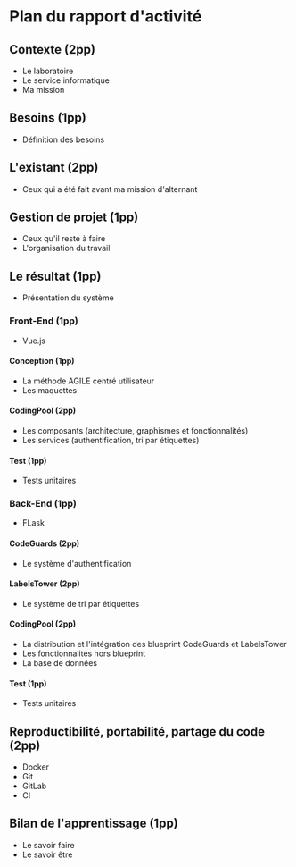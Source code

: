 # Plan du rapport d'activité

## Contexte (2pp)
* Le laboratoire
* Le service informatique
* Ma mission
## Besoins (1pp)
* Définition des besoins
## L'existant (2pp)
* Ceux qui a été fait avant ma mission d'alternant
## Gestion de projet (1pp)
* Ceux qu'il reste à faire
* L'organisation du travail
## Le résultat (1pp)
* Présentation du système
### Front-End (1pp)
* Vue.js
#### Conception (1pp)
* La méthode AGILE centré utilisateur
* Les maquettes
#### CodingPool (2pp)
* Les composants (architecture, graphismes et fonctionnalités)
* Les services (authentification, tri par étiquettes)
#### Test (1pp)
* Tests unitaires
### Back-End (1pp)
* FLask
#### CodeGuards (2pp)
* Le système d'authentification
#### LabelsTower (2pp)
* Le système de tri par étiquettes
#### CodingPool (2pp)
* La distribution et l'intégration des blueprint CodeGuards et LabelsTower
* Les fonctionnalités hors blueprint
* La base de données
#### Test (1pp)
* Tests unitaires
## Reproductibilité, portabilité, partage du code (2pp)
* Docker
* Git
* GitLab
* CI
## Bilan de l'apprentissage (1pp)
* Le savoir faire
* Le savoir être